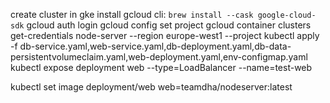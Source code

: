 create cluster in gke
install gcloud cli: `brew install --cask google-cloud-sdk`
gcloud auth login
gcloud config set project
gcloud container clusters get-credentials node-server --region europe-west1 --project
kubectl apply -f db-service.yaml,web-service.yaml,db-deployment.yaml,db-data-persistentvolumeclaim.yaml,web-deployment.yaml,env-configmap.yaml
kubectl expose deployment web --type=LoadBalancer --name=test-web

kubectl set image deployment/web web=teamdha/nodeserver:latest
